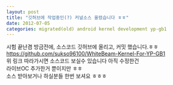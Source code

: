 ```yaml
---
layout: post
title: "깃허브에 작업중인(?) 커널소스 올렸습니다 ㅎㅎ"
date: 2012-07-05
categories: migrated(old) android kernel development yp-gb1
---
```


시험 끝난겸 방금전에, 소스코드 깃허브에 올리고, 커밋 했습니다.ㅎㅎ<br>
https://github.com/sukso96100/WhiteBeam-Kernel-For-YP-GB1<br>
위 링크 따라가시면 소스코드 보실수 있습니다 아직 수정한건<br>
라이브OC 추가한거 뿐이지만 ㅎㅎ<br>
소스 받아보거나 하실분들 한번 보셔요 ㅎㅎㅎ<br>
